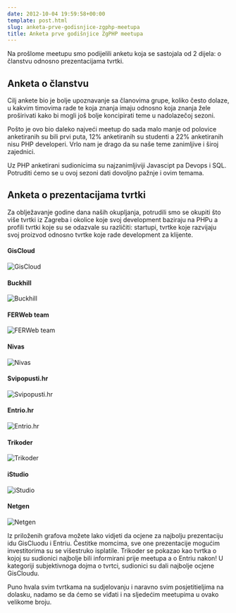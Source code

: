 ```yaml
---
date: 2012-10-04 19:59:58+00:00
template: post.html
slug: anketa-prve-godisnjice-zgphp-meetupa
title: Anketa prve godišnjice ZgPHP meetupa
---
```


Na prošlome meetupu smo podijelili anketu koja se sastojala od 2 dijela: o
članstvu odnosno prezentacijama tvrtki.

## Anketa o članstvu

Cilj ankete bio je bolje upoznavanje sa članovima grupe, koliko često dolaze, u
kakvim timovima rade te koja znanja imaju odnosno koja znanja žele proširivati
kako bi mogli još bolje koncipirati teme u nadolazečoj sezoni.

Pošto je ovo bio daleko najveći meetup do sada malo manje od polovice
anketiranih su bili prvi puta, 12% anketiranih su studenti a 22% anketiranih
nisu PHP developeri. Vrlo nam je drago da su naše teme zanimljive i široj
zajednici.

Uz PHP anketirani sudionicima su najzanimljiviji Javascipt pa Devops i SQL.
Potruditi ćemo se u ovoj sezoni dati dovoljno pažnje i ovim temama.

## Anketa o prezentacijama tvrtki

Za oblježavanje godine dana naših okupljanja, potrudili smo se okupiti što više
tvrtki iz Zagreba i okolice koje svoj development baziraju na PHPu a profili
tvrtki koje su se odazvale su različiti: startupi, tvrtke koje razvijaju svoj
proizvod odnosno tvrtke koje rade development za klijente.

#### GisCloud

![GisCloud](/uploads/2012/10/chart_1.png)

#### Buckhill

![Buckhill](/uploads/2012/10/chart_2.png)

#### FERWeb team

![FERWeb team](/uploads/2012/10/chart_3.png)

#### Nivas

![Nivas](/uploads/2012/10/chart_4.png)

#### Svipopusti.hr

![Svipopusti.hr](/uploads/2012/10/chart_5.png)

#### Entrio.hr

![Entrio.hr](/uploads/2012/10/chart_6.png)

#### Trikoder

![Trikoder](/uploads/2012/10/chart_7.png)

#### iStudio

![iStudio](/uploads/2012/10/chart_8.png)

#### Netgen

![Netgen](/uploads/2012/10/chart_9.png)

Iz priloženih grafova možete lako vidjeti da ocjene za najbolju prezentaciju idu
GisCluodu i Entriu. Čestitke momcima, sve one prezentacije mogućim investitorima
su se višestruko isplatile. Trikoder se pokazao kao tvrtka o kojoj su sudionici
najbolje bili informirani prije meetupa a o Entriu nakon! U kategoriji
subjektivnoga dojma o tvrtci, sudionici su dali najbolje ocjene GisCloudu.

Puno hvala svim tvrtkama na sudjelovanju i naravno svim posjetitieljima na
dolasku, nadamo se da ćemo se viđati i na sljedećim meetupima u ovako velikome
broju.

